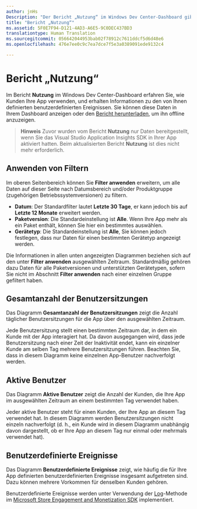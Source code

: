 ```yaml
---
author: jnHs
Description: "Der Bericht „Nutzung“ im Windows Dev Center-Dashboard gibt Aufschluss darüber, wie Kunden Ihre App verwenden."
title: "Bericht „Nutzung“"
ms.assetid: 5F0E7F94-D121-4AD3-A6E5-9C0DEC437BD3
translationtype: Human Translation
ms.sourcegitcommit: 056642044953bab02f78912c7611ddcf5d6d48e6
ms.openlocfilehash: 476e7ee0c9c7ea7dce7f5e3a0389091ede9132c4

---
```


# Bericht „Nutzung“


Im Bericht **Nutzung** im Windows Dev Center-Dashboard erfahren Sie, wie Kunden Ihre App verwenden, und erhalten Informationen zu den von Ihnen definierten benutzerdefinierten Ereignissen. Sie können diese Daten in Ihrem Dashboard anzeigen oder den [Bericht herunterladen](download-analytic-reports.md), um ihn offline anzuzeigen.

> **Hinweis** Zuvor wurden vom Bericht **Nutzung** nur Daten bereitgestellt, wenn Sie das Visual Studio Application Insights SDK in Ihrer App aktiviert hatten. Beim aktualisierten Bericht **Nutzung** ist dies nicht mehr erforderlich.

## Anwenden von Filtern


Im oberen Seitenbereich können Sie **Filter anwenden** erweitern, um alle Daten auf dieser Seite nach Datumsbereich und/oder Produktgruppe (zugehörigen Betriebssystemversionen) zu filtern.

-   **Datum**: Der Standardfilter lautet **Letzte 30 Tage**, er kann jedoch bis auf **Letzte 12 Monate** erweitert werden.
-   **Paketversion**: Die Standardeinstellung ist **Alle**. Wenn Ihre App mehr als ein Paket enthält, können Sie hier ein bestimmtes auswählen.
-   **Gerätetyp**: Die Standardeinstellung ist **Alle**, Sie können jedoch festlegen, dass nur Daten für einen bestimmten Gerätetyp angezeigt werden.

Die Informationen in allen unten angezeigten Diagrammen beziehen sich auf den unter **Filter anwenden** ausgewählten Zeitraum. Standardmäßig gehören dazu Daten für alle Paketversionen und unterstützten Gerätetypen, sofern Sie nicht im Abschnitt **Filter anwenden** nach einer einzelnen Gruppe gefiltert haben.

## Gesamtanzahl der Benutzersitzungen

Das Diagramm **Gesamtanzahl der Benutzersitzungen** zeigt die Anzahl täglicher Benutzersitzungen für die App über den ausgewählten Zeitraum.

Jede Benutzersitzung stellt einen bestimmten Zeitraum dar, in dem ein Kunde mit der App interagiert hat. Da davon ausgegangen wird, dass jede Benutzersitzung nach einer Zeit der Inaktivität endet, kann ein einzelner Kunde am selben Tag mehrere Benutzersitzungen führen. Beachten Sie, dass in diesem Diagramm keine einzelnen App-Benutzer nachverfolgt werden.

## Aktive Benutzer

Das Diagramm **Aktive Benutzer** zeigt die Anzahl der Kunden, die Ihre App im ausgewählten Zeitraum an einem bestimmten Tag verwendet haben.

Jeder aktive Benutzer steht für einen Kunden, der Ihre App an diesem Tag verwendet hat. In diesem Diagramm werden Benutzersitzungen nicht einzeln nachverfolgt (d. h., ein Kunde wird in diesem Diagramm unabhängig davon dargestellt, ob er Ihre App an diesem Tag nur einmal oder mehrmals verwendet hat).

## Benutzerdefinierte Ereignisse

Das Diagramm **Benutzerdefinierte Ereignisse** zeigt, wie häufig die für Ihre App definierten benutzerdefinierten Ereignisse insgesamt aufgetreten sind. Dazu können mehrere Vorkommen für denselben Kunden gehören.

Benutzerdefinierte Ereignisse werden unter Verwendung der [Log](https://msdn.microsoft.com/library/windows/apps/microsoft.services.store.engagement.storeservicescustomevents.log.aspx)-Methode im [Microsoft Store Engagement and Monetization SDK](../monetize/monetize-your-app-with-the-microsoft-store-engagement-and-monetization-sdk.md) implementiert.



 







<!--HONumber=Jun16_HO4-->


